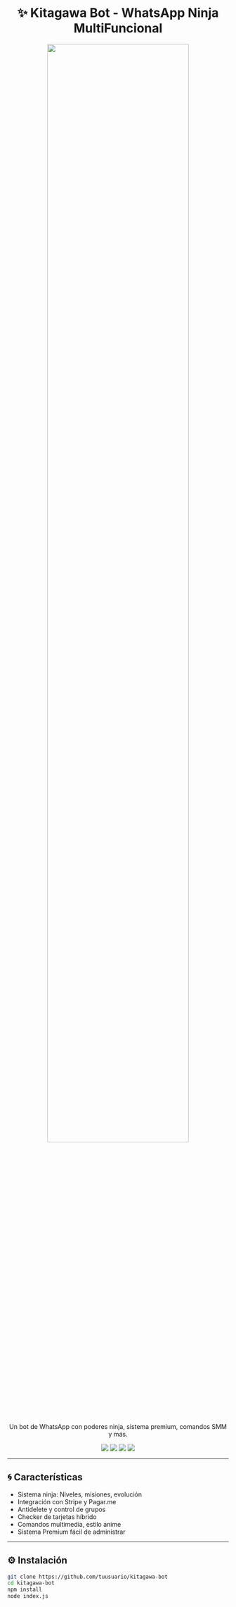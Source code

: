 <h1 align="center">✨ Kitagawa Bot - WhatsApp Ninja MultiFuncional</h1>

<p align="center">
  <img src="https://via.placeholder.com/600x250.png?text=KITAGAWA+BOT" width="80%">
</p>

<p align="center">
  Un bot de WhatsApp con poderes ninja, sistema premium, comandos SMM y más.
</p>

<p align="center">
  <a href="https://wa.me/1234567890"><img src="https://img.shields.io/badge/WhatsApp-Kitagawa-25D366?style=for-the-badge&logo=whatsapp&logoColor=white" /></a>
  <a href="https://facebook.com/tuusuario"><img src="https://img.shields.io/badge/Facebook-Kitagawa-1877F2?style=for-the-badge&logo=facebook&logoColor=white" /></a>
  <a href="https://instagram.com/tuusuario"><img src="https://img.shields.io/badge/Instagram-Kitagawa-E4405F?style=for-the-badge&logo=instagram&logoColor=white" /></a>
  <a href="https://t.me/tuusuario"><img src="https://img.shields.io/badge/Telegram-Kitagawa-0088cc?style=for-the-badge&logo=telegram&logoColor=white" /></a>
</p>

---

## 🌀 Características

- Sistema ninja: Niveles, misiones, evolución  
- Integración con Stripe y Pagar.me  
- Antidelete y control de grupos  
- Checker de tarjetas híbrido  
- Comandos multimedia, estilo anime  
- Sistema Premium fácil de administrar  

---

## ⚙️ Instalación

```bash
git clone https://github.com/tuusuario/kitagawa-bot
cd kitagawa-bot
npm install
node index.js
